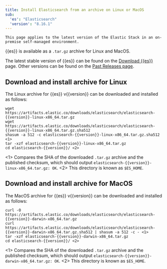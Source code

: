 ```yaml
---
title: Install Elasticsearch from an archive on Linux or MacOS
sub:
  'es': "Elasticsearch"
  'version': "8.16.1"
---
```


```{note}
This page applies to the latest version of the Elastic Stack in an on-premise self-managed environment.
```

{{es}} is available as a `.tar.gz` archive for Linux and MacOS.

The latest stable version of {{es}} can be found on the
[Download {{es}}](https://www.elastic.co/downloads/elasticsearch) page. Other
versions can be found on the [Past Releases page](https://www.elastic.co/downloads/past-releases).

## Download and install archive for Linux

The Linux archive for {{es}} v{{version}} can be downloaded and installed as follows:

```{code} sh
wget https://artifacts.elastic.co/downloads/elasticsearch/elasticsearch-{{version}}-linux-x86_64.tar.gz
wget https://artifacts.elastic.co/downloads/elasticsearch/elasticsearch-{{version}}-linux-x86_64.tar.gz.sha512
shasum -a 512 -c elasticsearch-{{version}}-linux-x86_64.tar.gz.sha512 <1>
tar -xzf elasticsearch-{{version}}-linux-x86_64.tar.gz
cd elasticsearch-{{version}}/ <2>
```
<1> Compares the SHA of the downloaded `.tar.gz` archive and the published checksum, which should output
    `elasticsearch-{{version}}-linux-x86_64.tar.gz: OK`.
<2> This directory is known as `$ES_HOME`.

## Download and install archive for MacOS

The MacOS archive for {{es}} v{{version}} can be downloaded and installed as follows:

```{code} sh
curl -O https://artifacts.elastic.co/downloads/elasticsearch/elasticsearch-{{version}}-darwin-x86_64.tar.gz
curl https://artifacts.elastic.co/downloads/elasticsearch/elasticsearch-{{version}}-darwin-x86_64.tar.gz.sha512 | shasum -a 512 -c - <1>
tar -xzf elasticsearch-{{version}}-darwin-x86_64.tar.gz
cd elasticsearch-{{version}}/ <2>
```

<1> Compares the SHA of the downloaded `.tar.gz` archive and the published checksum, which should output
    `elasticsearch-{{version}}-darwin-x86_64.tar.gz: OK`.
<2> This directory is known as `$ES_HOME`.


